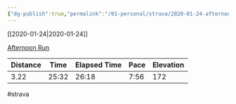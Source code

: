 ```yaml
---
{"dg-publish":true,"permalink":"/01-personal/strava/2020-01-24-afternoon-run/"}
---
```



[[2020-01-24\|2020-01-24]]

[Afternoon Run](https://www.strava.com/activities/3040573863)

| Distance | Time  | Elapsed Time | Pace | Elevation |
| -------- | ----- | ------------ | ---- | --------- |
| 3.22     | 25:32 | 26:18        | 7:56 | 172       |




#strava
